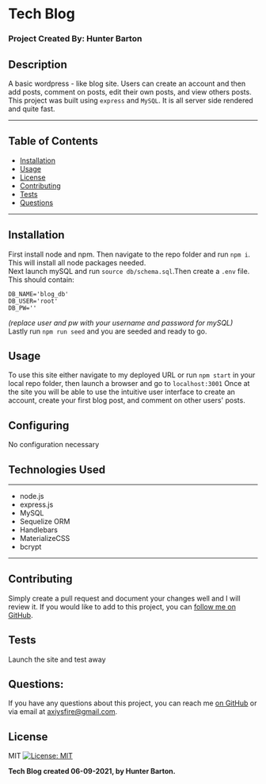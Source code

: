 # Tech Blog

### Project Created By: Hunter Barton

## **Description**

A basic wordpress - like blog site. Users can create an account and then add posts, comment on posts, edit their own posts, and view others posts. This project was built using `express` and `MySQL`. It is all server side rendered and quite fast.

---

## **Table of Contents**

-  [Installation](#installation)
-  [Usage](#usage)
-  [License](#license)
-  [Contributing](#contributing)
-  [Tests](#tests)
-  [Questions](#questions)

---

## Installation

First install node and npm. Then navigate to the repo folder and run `npm i`. This will install all node packages needed.  
Next launch mySQL and run `source db/schema.sql`.Then create a `.env` file. This should contain:

```
DB_NAME='blog_db'
DB_USER='root'
DB_PW=''
```

_(replace user and pw with your username and password for mySQL)_  
Lastly run `npm run seed` and you are seeded and ready to go.

## Usage

To use this site either navigate to my deployed URL or run `npm start` in your local repo folder, then launch a browser and go to `localhost:3001`
Once at the site you will be able to use the intuitive user interface to create an account, create your first blog post, and comment on other users' posts.

## Configuring

No configuration necessary

## Technologies Used

---

-  node.js
-  express.js
-  MySQL
-  Sequelize ORM
-  Handlebars
-  MaterializeCSS
-  bcrypt

---

## Contributing

Simply create a pull request and document your changes well and I will review it.
If you would like to add to this project, you can [follow me on GitHub](https://github.com/mythosmystery).

## Tests

Launch the site and test away

## Questions:

If you have any questions about this project, you can reach me [on GitHub](https://github.com/mythosmystery)
or via email at axiysfire@gmail.com.

## License

MIT
[![License: MIT](https://img.shields.io/badge/License-MIT-yellow.svg)](https://opensource.org/licenses/MIT)

**Tech Blog created 06-09-2021, by Hunter Barton.**
